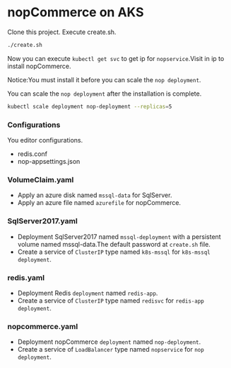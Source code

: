 # nopCommerce on AKS

Clone this project.
Execute create.sh.

```bash
./create.sh
```

Now you can execute `kubectl get svc` to get ip for `nopservice`.Visit in ip to install nopCommerce.

Notice:You must install it before you can scale the `nop deployment`.

You can scale the `nop deployment` after the installation is complete.
```bash
kubectl scale deployment nop-deployment --replicas=5
```
### Configurations

You editor configurations.

* redis.conf
* nop-appsettings.json

### VolumeClaim.yaml

* Apply an azure disk named `mssql-data` for SqlServer.
* Apply an azure file named `azurefile` for nopCommerce.

### SqlServer2017.yaml

* Deployment SqlServer2017 named `mssql-deployment` with a persistent volume named mssql-data.The default password at `create.sh` file.
* Create a service of `ClusterIP` type named `k8s-mssql` for `k8s-mssql deployment`.

### redis.yaml

* Deployment Redis `deployment` named `redis-app`.
* Create a service of `ClusterIP` type named `redisvc` for `redis-app deployment`.

### nopcommerce.yaml

* Deployment nopCommerce `deployment` named `nop-deployment`.
* Create a service of `LoadBalancer` type named `nopservice` for `nop deployment`.
